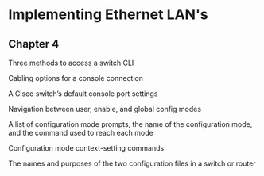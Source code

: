# Implementing Ethernet LAN's

## Chapter 4

Three methods to access a switch CLI

Cabling options for a console connection

A Cisco switch’s default console port settings

Navigation between user, enable, and global config modes

A list of configuration mode prompts, the name of the 
configuration mode, and the command used to reach each mode

Configuration mode context-setting commands

The names and purposes of the two configuration files in a 
switch or router